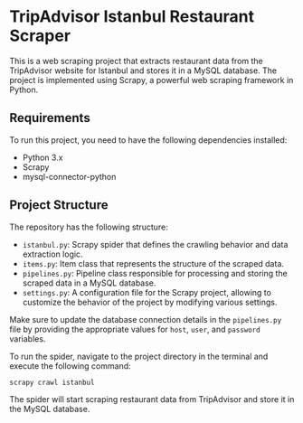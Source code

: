 <h1>TripAdvisor Istanbul Restaurant Scraper</h1>

<p>This is a web scraping project that extracts restaurant data from the TripAdvisor website for Istanbul and stores it in a MySQL database. The project is implemented using Scrapy, a powerful web scraping framework in Python.</p>

<h2>Requirements</h2>

<p>To run this project, you need to have the following dependencies installed:</p>

<ul>
  <li>Python 3.x</li>
  <li>Scrapy</li>
  <li>mysql-connector-python</li>
</ul>

<h2>Project Structure</h2>

<p>The repository has the following structure:</p>

<ul>
  <li><code>istanbul.py</code>: Scrapy spider that defines the crawling behavior and data extraction logic.</li>
  <li><code>items.py</code>: Item class that represents the structure of the scraped data.</li>
  <li><code>pipelines.py</code>: Pipeline class responsible for processing and storing the scraped data in a MySQL database.</li>
  <li><code>settings.py</code>: A configuration file for the Scrapy project, allowing to customize the behavior of the project by modifying various settings.</li>
</ul>

<p>Make sure to update the database connection details in the <code>pipelines.py</code> file by providing the appropriate values for <code>host</code>, <code>user</code>, and <code>password</code> variables.</p>

<p>To run the spider, navigate to the project directory in the terminal and execute the following command:</p>

<pre>
<code>scrapy crawl istanbul</code>
</pre>

<p>The spider will start scraping restaurant data from TripAdvisor and store it in the MySQL database.</p>
